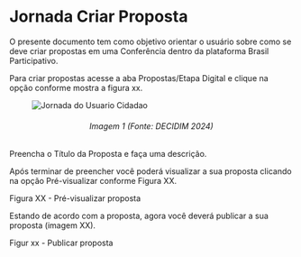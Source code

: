 # Jornada Criar Proposta

O presente documento tem como objetivo orientar o usuário sobre como se deve criar propostas em uma Conferência dentro da plataforma Brasil Participativo.

Para criar propostas acesse a aba Propostas/Etapa Digital e clique na opção conforme mostra a figura xx.

<figure markdown>
<img src= "https://gitlab.com/lappis-unb/decidimbr/documentacao/-/raw/main/docs/assetsTutoriais/conferencias/CriarProposta.jpg?ref_type=heads" alt="Jornada do Usuario Cidadao" style="float: none; margin: auto"> 
</figure> 
<p align="justify">
<h6 align = "center"> Imagem 1 (Fonte: DECIDIM 2024)</h6>
</p> 

Preencha o Título da Proposta e faça uma descrição.

Após terminar de preencher você poderá visualizar a sua proposta clicando na opção Pré-visualizar conforme Figura XX.

Figura XX - Pré-visualizar proposta

Estando de acordo com a proposta, agora você deverá publicar a sua proposta (imagem XX).

Figur xx - Publicar proposta 